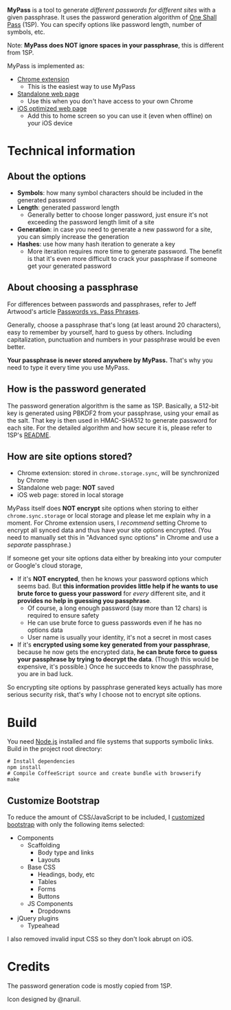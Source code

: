 **MyPass** is a tool to generate *different passwords for different sites* with a given passphrase. It uses the password generation algorithm of [One Shall Pass](https://oneshallpass.com/) (1SP). You can specify options like password length, number of symbols, etc.

Note: **MyPass does NOT ignore spaces in your passphrase**, this is different from 1SP.

MyPass is implemented as:

- [Chrome extension](https://chrome.google.com/webstore/detail/pbaehcadchmngjeahmifjonliaaidgdj)
  - This is the easiest way to use MyPass
- [Standalone web page](http://chenyufei.info/p/mypass/)
  - Use this when you don't have access to your own Chrome
- [iOS optimized web page](http://chenyufei.info/p/mypass/ios.html)
  - Add this to home screen so you can use it (even when offline) on your iOS device

# Technical information

## About the options

- **Symbols**: how many symbol characters should be included in the generated password
- **Length**: generated password length
  - Generally better to choose longer password, just ensure it's not exceeding the password length limit of a site
- **Generation**: in case you need to generate a new password for a site, you can simply increase the generation
- **Hashes**: use how many hash iteration to generate a key
  - More iteration requires more time to generate password. The benefit is that it's even more difficult to crack your passphrase if someone get your generated password

## About choosing a passphrase

For differences between passwords and passphrases, refer to Jeff Artwood's article [Passwords vs. Pass Phrases](http://www.codinghorror.com/blog/2005/07/passwords-vs-pass-phrases.html).

Generally, choose a passphrase that's long (at least around 20 characters), easy to remember by yourself, hard to guess by others. Including capitalization, punctuation and numbers in your passphrase would be even better.

**Your passphrase is never stored anywhere by MyPass.** That's why you need to type it every time you use MyPass.

## How is the password generated

The password generation algorithm is the same as 1SP. Basically, a
512-bit key is generated using PBKDF2 from your passphrase, using your
email as the salt. That key is then used in HMAC-SHA512 to generate
password for each site. For the detailed algorithm and how secure it is, please refer to 1SP's [README](https://github.com/maxtaco/oneshallpass/blob/master/README.md).

## How are site options stored?

- Chrome extension: stored in `chrome.storage.sync`, will be synchronized by Chrome
- Standalone web page: **NOT** saved
- iOS web page: stored in local storage

MyPass itself does **NOT encrypt** site options when storing to either `chrome.sync.storage` or local storage and please let me explain why in a moment. For Chrome extension users, I *recommend* setting Chrome to encrypt all synced data and thus have your site options encrypted. (You need to manually set this in "Advanced sync options" in Chrome and use a *separate* passphrase.)

If someone get your site options data either by breaking into your computer or Google's cloud storage,

- If it's **NOT encrypted**, then he knows your password options which seems bad. But **this information provides little help if he wants to use brute force to guess your password** for *every* different site, and it **provides no help in guessing you passphrase**.
  - Of course, a long enough password (say more than 12 chars) is required to ensure safety
  - He can use brute force to guess passwords even if he has no options data
  - User name is usually your identity, it's not a secret in most cases
- If it's **encrypted using some key generated from your passphrase**, because he now gets the encrypted data, **he can brute force to guess your passphrase by trying to decrypt the data**. (Though this would be expensive, it's possible.) Once he succeeds to know the passphrase, you are in bad luck.

So encrypting site options by passphrase generated keys actually has more serious security risk, that's why I choose not to encrypt site options.

# Build

You need [Node.js](http://nodejs.org/) installed and file systems that supports symbolic links. Build in the project root directory:

    # Install dependencies
    npm install
    # Compile CoffeeScript source and create bundle with browserify
    make

## Customize Bootstrap

To reduce the amount of CSS/JavaScript to be included, I [customized bootstrap](http://twitter.github.io/bootstrap/customize.html) with only the following items selected:

- Components
  - Scaffolding
      - Body type and links
      - Layouts
  - Base CSS
      - Headings, body, etc
      - Tables
      - Forms
      - Buttons
  - JS Components
      - Dropdowns
- jQuery plugins
  - Typeahead

I also removed invalid input CSS so they don't look abrupt on iOS.

# Credits

The password generation code is mostly copied from 1SP.

Icon designed by @naruil.
